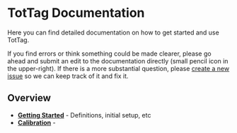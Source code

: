 TotTag Documentation
====================

Here you can find detailed documentation on how to get started and use TotTag.

If you find errors or think something could be made clearer, please go ahead
and submit an edit to the documentation directly (small pencil icon in the
upper-right). If there is a more substantial question, please
[create a new issue](https://github.com/lab11/totternary/issues) so we can keep
track of it and fix it.


Overview
--------

 - **[Getting Started](GettingStarted.md)** - Definitions, initial setup, etc
 - **[Calibration](Calibration.md)** - 
